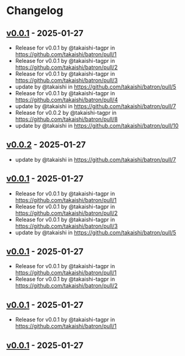 # Changelog

## [v0.0.1](https://github.com/takaishi/batron/commits/v0.0.1) - 2025-01-27
- Release for v0.0.1 by @takaishi-tagpr in https://github.com/takaishi/batron/pull/1
- Release for v0.0.1 by @takaishi-tagpr in https://github.com/takaishi/batron/pull/2
- Release for v0.0.1 by @takaishi-tagpr in https://github.com/takaishi/batron/pull/3
- update by @takaishi in https://github.com/takaishi/batron/pull/5
- Release for v0.0.1 by @takaishi-tagpr in https://github.com/takaishi/batron/pull/4
- update by @takaishi in https://github.com/takaishi/batron/pull/7
- Release for v0.0.2 by @takaishi-tagpr in https://github.com/takaishi/batron/pull/8
- update by @takaishi in https://github.com/takaishi/batron/pull/10

## [v0.0.2](https://github.com/takaishi/batron/compare/v0.0.1...v0.0.2) - 2025-01-27
- update by @takaishi in https://github.com/takaishi/batron/pull/7

## [v0.0.1](https://github.com/takaishi/batron/commits/v0.0.1) - 2025-01-27
- Release for v0.0.1 by @takaishi-tagpr in https://github.com/takaishi/batron/pull/1
- Release for v0.0.1 by @takaishi-tagpr in https://github.com/takaishi/batron/pull/2
- Release for v0.0.1 by @takaishi-tagpr in https://github.com/takaishi/batron/pull/3
- update by @takaishi in https://github.com/takaishi/batron/pull/5

## [v0.0.1](https://github.com/takaishi/batron/commits/v0.0.1) - 2025-01-27
- Release for v0.0.1 by @takaishi-tagpr in https://github.com/takaishi/batron/pull/1
- Release for v0.0.1 by @takaishi-tagpr in https://github.com/takaishi/batron/pull/2

## [v0.0.1](https://github.com/takaishi/batron/commits/v0.0.1) - 2025-01-27
- Release for v0.0.1 by @takaishi-tagpr in https://github.com/takaishi/batron/pull/1

## [v0.0.1](https://github.com/takaishi/batron/commits/v0.0.1) - 2025-01-27
